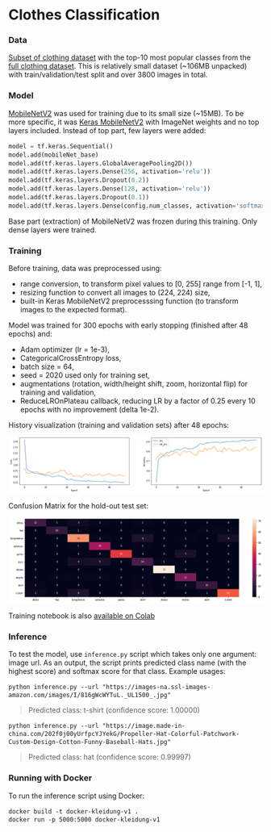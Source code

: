 # Clothes Classification

### Data

[Subset of clothing dataset](https://github.com/alexeygrigorev/clothing-dataset-small) with the top-10 most popular classes from the [full clothing dataset](https://github.com/alexeygrigorev/clothing-dataset). This is relatively small dataset (~106MB unpacked) with train/validation/test split and over 3800 images in total.

### Model

[MobileNetV2](https://arxiv.org/abs/1801.04381) was used for training due to its small size (~15MB). To be more specific, it was [Keras MobileNetV2](https://keras.io/api/applications/mobilenet/) with ImageNet weights and no top layers included. Instead of top part, few layers were added:

```python
model = tf.keras.Sequential()
model.add(mobileNet_base)
model.add(tf.keras.layers.GlobalAveragePooling2D())
model.add(tf.keras.layers.Dense(256, activation='relu'))
model.add(tf.keras.layers.Dropout(0.2))
model.add(tf.keras.layers.Dense(128, activation='relu'))
model.add(tf.keras.layers.Dropout(0.1))
model.add(tf.keras.layers.Dense(config.num_classes, activation='softmax'))
```

Base part (extraction) of MobileNetV2 was frozen during this training. Only dense layers were trained.

### Training

Before training, data was preprocessed using:
- range conversion, to transform pixel values to [0, 255] range from [-1, 1],
- resizing function to convert all images to (224, 224) size,
- built-in Keras MobileNetV2 preprocesssing function (to transform images to the expected format).

Model was trained for 300 epochs with early stopping (finished after 48 epochs) and:
- Adam optimizer (lr = 1e-3),
- CategoricalCrossEntropy loss,
- batch size = 64,
- seed = 2020 used only for training set,
- augmentations (rotation, width/height shift, zoom, horizontal flip) for training and validation,
- ReduceLROnPlateau callback, reducing LR by a factor of 0.25 every 10 epochs with no improvement (delta 1e-2).

History visualization (training and validation sets) after 48 epochs:

![](doc/history.png)

Confusion Matrix for the hold-out test set:

![](doc/confusion_matrix.png)

Training notebook is also [available on Colab](https://colab.research.google.com/drive/1t9Qb5Y8PuXI1QpVO0C-jw4yTQh9HhiQ3?usp=sharing)

### Inference

To test the model, use `inference.py` script which takes only one argument: image url. As an output, the script prints predicted class name (with the highest score) and softmax score for that class. Example usages:

```
python inference.py --url "https://images-na.ssl-images-amazon.com/images/I/816gWcWYTuL._UL1500_.jpg"
```
> Predicted class: t-shirt (confidence score: 1.00000)

```
python inference.py --url "https://image.made-in-china.com/202f0j00yUrfpcYJYekG/Propeller-Hat-Colorful-Patchwork-Custom-Design-Cotton-Funny-Baseball-Hats.jpg"
```
> Predicted class: hat (confidence score: 0.99997)

### Running with Docker

To run the inference script using Docker:

```
docker build -t docker-kleidung-v1 .
docker run -p 5000:5000 docker-kleidung-v1
```
